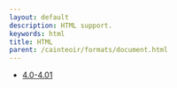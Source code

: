 ```yaml
---
layout: default
description: HTML support.
keywords: html
title: HTML
parent: /cainteoir/formats/document.html
---
```


*  [4.0-4.01](html4)
